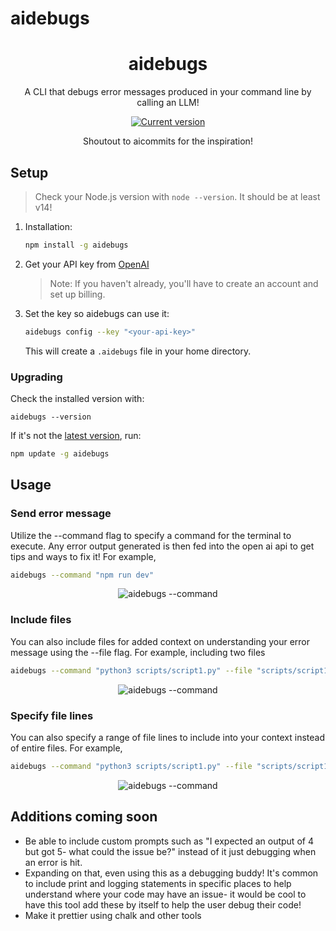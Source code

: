 # aidebugs
<div align="center">
  <div>
    <h1 align="center">aidebugs</h1>
  </div>
	<p>A CLI that debugs error messages produced in your command line by calling an LLM! </p>
	<a href="https://www.npmjs.com/package/aidebugs"><img src="https://img.shields.io/npm/v/aidebugs" alt="Current version"></a>
  <p> Shoutout to <a> aicommits </a href="https://github.com/Nutlope/aicommits"> for the inspiration! </p>
</div>

## Setup

> Check your Node.js version with `node --version`. It should be at least v14!

1. Installation:

    ```sh
    npm install -g aidebugs
    ```

2. Get your API key from [OpenAI](https://platform.openai.com/account/api-keys)

    > Note: If you haven't already, you'll have to create an account and set up billing.

3. Set the key so aidebugs can use it:
    ```sh
    aidebugs config --key "<your-api-key>"
    ```

    This will create a `.aidebugs` file in your home directory.

### Upgrading

Check the installed version with:
```
aidebugs --version
```

If it's not the [latest version](https://www.npmjs.com/package/aidebugs), run:
```sh
npm update -g aidebugs
```

## Usage
### Send error message

Utilize the --command flag to specify a command for the terminal to execute. Any error output generated is then fed into the open ai api to get tips and ways to fix it! For example,

```sh
aidebugs --command "npm run dev"
```
<div align="center">
  <img src=".github/usage1.png" alt="aidebugs --command "npm run dev"/>
</div>

### Include files 

You can also include files for added context on understanding your error message using the --file flag. For example, including two files

```sh
aidebugs --command "python3 scripts/script1.py" --file "scripts/script1.py" "scripts/script2.py"
```

<div align="center">
  <img src=".github/usage2.png" alt="aidebugs --command "npm run dev"/>
</div>

### Specify file lines

You can also specify a range of file lines to include into your context instead of entire files. For example,

```sh
aidebugs --command "python3 scripts/script1.py" --file "scripts/script1.py:2-2" "scripts/script2.py"
```

<div align="center">
  <img src=".github/usage3.png" alt="aidebugs --command "npm run dev"/>
</div>

## Additions coming soon

- Be able to include custom prompts such as "I expected an output of 4 but got 5- what could the issue be?" instead of it just debugging when an error is hit. 
- Expanding on that, even using this as a debugging buddy! It's common to include print and logging statements in specific places to help understand where your code may have an issue- it would be cool to have this tool add these by itself to help the user debug their code! 
- Make it prettier using chalk and other tools 